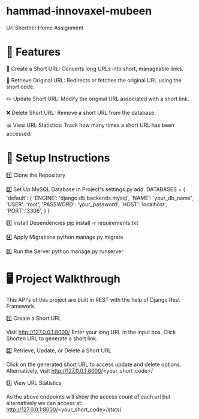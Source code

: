 # hammad-innovaxel-mubeen
Url Shortner Home Assignment

# 📌 Features

🔗 Create a Short URL: Converts long URLs into short, manageable links.

🔄 Retrieve Original URL: Redirects or fetches the original URL using the short code.

✏️ Update Short URL: Modify the original URL associated with a short link.

❌ Delete Short URL: Remove a short URL from the database.

📊 View URL Statistics: Track how many times a short URL has been accessed.

# 🚀 Setup Instructions

1️⃣ Clone the Repository

2️⃣ Set Up MySQL Database
In Project's settings.py add.
DATABASES = {
    'default': {
        'ENGINE': 'django.db.backends.mysql',
        'NAME': 'your_db_name',
        'USER': 'root',
        'PASSWORD': 'your_password',
        'HOST':'localhost',
        'PORT':'3306',
    }
}

3️⃣ Install Dependencies
pip install -r requirements.txt

4️⃣ Apply Migrations
python manage.py migrate

5️⃣ Run the Server
python manage.py runserver

# 🖥️ Project Walkthrough
This API's of this project are built in REST with the help of Django Rest Framework.

1️⃣ Create a Short URL

Visit http://127.0.0.1:8000/
Enter your long URL in the input box.
Click Shorten URL to generate a short link.

2️⃣ Retrieve, Update, or Delete a Short URL

Click on the generated short URL to access update and delete options.
Alternatively, visit http://127.0.0.1:8000/<your_short_code>/

3️⃣ View URL Statistics

As the above endpoints will show the access count of each url but alternatively we can access at:
http://127.0.0.1:8000/<your_short_code>/stats/

